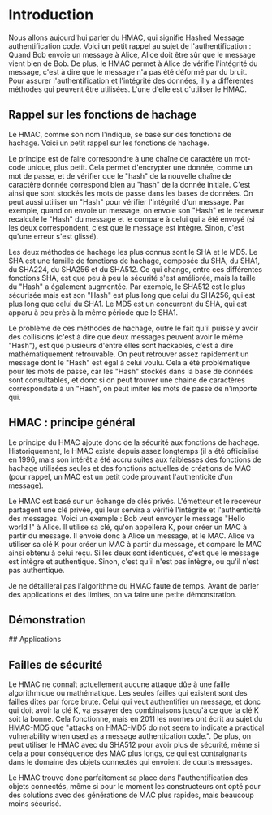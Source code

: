 Introduction
============

Nous allons aujourd'hui parler du HMAC, qui signifie Hashed Message authentification code. Voici un petit rappel au sujet de l'authentification :
Quand Bob envoie un message à Alice, Alice doit être sûr que le message vient bien de Bob. De plus, le HMAC permet à Alice de vérifie l'intégrité du message, c'est à dire que le message n'a pas été déformé par du bruit. Pour assurer l'authentification et l'intégrité des données, il y a différentes méthodes qui peuvent être utilisées. L'une d'elle est d'utiliser le HMAC.

## Rappel sur les fonctions de hachage 

Le HMAC, comme son nom l'indique, se base sur des fonctions de hachage. Voici un petit rappel sur les fonctions de hachage.

Le principe est de faire correspondre à une chaîne de caractère un mot-code unique, plus petit. Cela permet d'encrypter une donnée, comme un mot de passe, et de vérifier que le "hash" de la nouvelle chaîne de caractère donnée correspond bien au "hash" de la donnée initiale. C'est ainsi que sont stockés les mots de passe dans les bases de données. On peut aussi utiliser un "Hash" pour vérifier l'intégrité d'un message. Par exemple, quand on envoie un message, on envoie son "Hash" et le receveur recalcule le "Hash" du message et le compare à celui qui a été envoyé (si les deux correspondent, c'est que le message est intègre. Sinon, c'est qu'une erreur s'est glissé).

Les deux méthodes de hachage les plus connus sont le SHA et le MD5. Le SHA est une famille de fonctions de hachage, composée du SHA, du SHA1, du SHA224, du SHA256 et du SHA512. Ce qui change, entre ces différentes fonctions SHA, est que peu à peu la sécurité s'est améliorée, mais la taille du "Hash" a également augmentée. Par exemple, le SHA512 est le plus sécurisée mais est son "Hash" est plus long que celui du SHA256, qui est plus long que celui du SHA1. Le MD5 est un concurrent du SHA, qui est apparu à peu près à la même période que le SHA1.

Le problème de ces méthodes de hachage, outre le fait qu'il puisse y avoir des collisions (c'est à dire que deux messages peuvent avoir le même "Hash"), est que plusieurs d'entre elles sont hackables, c'est à dire mathématiquement retrouvable. On peut retrouver assez rapidement un message dont le "Hash" est égal à celui voulu. Cela a été problématique pour les mots de passe, car les "Hash" stockés dans la base de données sont consultables, et donc si on peut trouver une chaine de caractères correspondate à un "Hash", on peut imiter les mots de passe de n'importe qui.

## HMAC : principe général

Le principe du HMAC ajoute donc de la sécurité aux fonctions de hachage. Historiquement, le HMAC existe depuis assez longtemps (il a été officialisé en 1996, mais son intérêt a été accru suites aux faiblesses des fonctions de hachage utilisées seules et des fonctions actuelles de créations de MAC (pour rappel, un MAC est un petit code prouvant l'authenticité d'un message).

Le HMAC est basé sur un échange de clés privés. L'émetteur et le receveur partagent une clé privée, qui leur servira a vérifié l'intégrité et l'authenticité des messages. Voici un exemple :
Bob veut envoyer le message "Hello world !" à Alice. Il utilise sa clé, qu'on appellera K, pour créer un MAC à partir du message. Il envoie donc à Alice un message, et le MAC. Alice va utiliser sa clé K pour créer un MAC à partir du message, et compare le MAC ainsi obtenu à celui reçu. Si les deux sont identiques, c'est que le message est intègre et authentique. Sinon, c'est qu'il n'est pas intègre, ou qu'il n'est pas authentique. 

Je ne détaillerai pas l'algorithme du HMAC faute de temps. Avant de parler des applications et des limites, on va faire une petite démonstration.

## Démonstration

## Applications 

## Failles de sécurité

Le HMAC ne connaît actuellement aucune attaque dûe à une faille algorithmique ou mathématique. Les seules failles qui existent sont des failles dites par force brute. Celui qui veut authentifier un message, et donc qui doit avoir la clé K, va essayer des combinaisons jusqu'à ce que la clé K soit la bonne. Cela fonctionne, mais en 2011 les normes ont écrit au sujet du HMAC-MD5 que "attacks on HMAC-MD5 do not seem to indicate a practical vulnerability when used as a message authentication code.". De plus, on peut utiliser le HMAC avec du SHA512 pour avoir plus de sécurité, même si cela a pour conséquence des MAC plus longs, ce qui est contraignants dans le domaine des objets connectés qui envoient de courts messages.

Le HMAC trouve donc parfaitement sa place dans l'authentification des objets connectés, même si pour le moment les constructeurs ont opté pour des solutions avec des générations de MAC plus rapides, mais beaucoup moins sécurisé.
